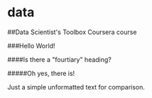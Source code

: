 # data
##Data Scientist's Toolbox Coursera course

###Hello World!

####Is there a "fourtiary" heading?

#####Oh yes, there is!

Just a simple unformatted text for comparison.
